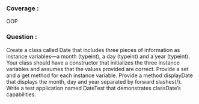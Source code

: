 <h3>Coverage :</h3>OOP
<h3>Question :</h3>
Create a class called Date that includes three pieces of information as instance variables—a
month (typeint), a day (typeint) and a year (typeint). Your class should have a constructor that
initializes the three instance variables and assumes that the values provided are correct.
Provide a set and a get method for each instance variable. Provide a method displayDate that
displays the month, day and year separated by forward slashes(/). Write a test application
named DateTest that demonstrates classDate’s capabilities.

